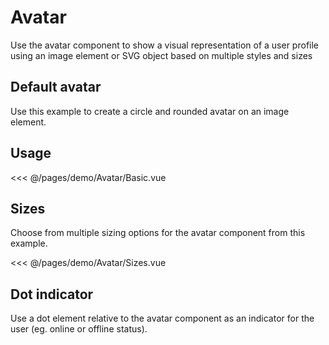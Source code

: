 <script setup>
import Basic from './demo/Avatar/Basic.vue'
import Sizes from './demo/Avatar/Sizes.vue'
// import Online from './demo/Avatar/Online.vue'
// import Warning from './demo/Button/Variants.vue'

// import ContainerFlex from '../.vitepress/components/ContainerFlex.vue'
import ContainerFlexCenter from '../.vitepress/components/ContainerFlexCenter.vue'
// import ContainerFlexGap from '../.vitepress/components/ContainerFlexGap.vue'
</script>

# Avatar

Use the avatar component to show a visual representation of a user profile using an image element or SVG object based on multiple styles and sizes

## Default avatar

Use this example to create a circle and rounded avatar on an image element.

## Usage

<DemoContainer>
  <Basic/>
</DemoContainer>

<<< @/pages/demo/Avatar/Basic.vue

## Sizes

Choose from multiple sizing options for the avatar component from this example.

<ContainerFlexCenter>
  <Sizes/>
</ContainerFlexCenter>

<<< @/pages/demo/Avatar/Sizes.vue

## Dot indicator

Use a dot element relative to the avatar component as an indicator for the user (eg. online or offline status).

<!-- <ContainerFlexCenter>
  <Online/>
</ContainerFlexCenter>

<<< @/pages/demo/Avatar/Online.vue -->
